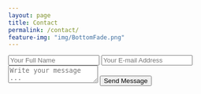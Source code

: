 ```yaml
---
layout: page
title: Contact
permalink: /contact/
feature-img: "img/BottomFade.png"
---
```




<form action="https://getsimpleform.com/messages?form_api_token=d8455880610a26bc51bc2bdc0a5588fd" method="post">
  <input type='hidden' name='redirect_to' value='https://vanwykjd.github.io/thank-you/' />
  <input type='text' name='name' placeholder='Your Full Name' />
  <input type='email' name='email' placeholder='Your E-mail Address' />
  <textarea name='message' placeholder='Write your message ...'></textarea>
  <input type='submit' value='Send Message' />
</form>


